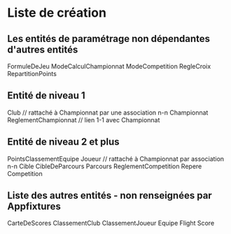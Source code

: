 # Liste de création

## Les entités de paramétrage non dépendantes d'autres entités

FormuleDeJeu
ModeCalculChampionnat
ModeCompetition
RegleCroix
RepartitionPoints

## Entité de niveau 1 

Club // rattaché à Championnat par une association n-n
Championnat
ReglementChampionnat // lien 1-1 avec Championnat

## Entité de niveau 2 et plus 

PointsClassementEquipe
Joueur // rattaché à Championnat par association n-n
Cible
CibleDeParcours
Parcours
ReglementCompetition
Repere
Competition

## Liste des autres entités - non renseignées par Appfixtures

CarteDeScores
ClassementClub
ClassementJoueur
Equipe
Flight
Score
